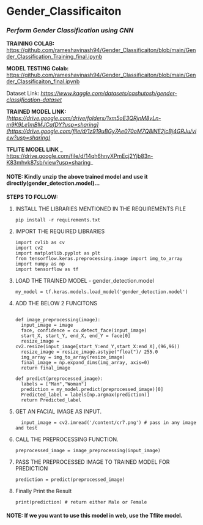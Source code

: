 # Gender_Classificaiton

### _**Perform Gender Classification using CNN**_

**TRAINING COLAB:**  https://github.com/rameshavinash94/Gender_Classificaiton/blob/main/Gender_Classification_Training_final.ipynb

**MODEL TESTING Colab:**  https://github.com/rameshavinash94/Gender_Classificaiton/blob/main/Gender_Classificaiton_final.ipynb

Dataset Link: _https://www.kaggle.com/datasets/cashutosh/gender-classification-dataset_ 

**TRAINED MODEL LINK:** _[https://drive.google.com/drive/folders/1xm5oE3QRjnM8vLn-m9K9Le1mBMJCafDY?usp=sharing](https://drive.google.com/file/d/1z919uBGy7Ae070oM7Q8lNE2jcBj4GRJu/view?usp=sharing)_ 

**TFLITE MODEL LINK** _ https://drive.google.com/file/d/14qh6hnyXPmEcj2Yjb83n-K83mhvk87sb/view?usp=sharing_

#### **NOTE: Kindly unzip the above trained model and use it directly(gender_detection.model)...**

**STEPS TO FOLLOW:**
1) INSTALL THE LIBRARIES MENTIONED IN THE REQUIREMENTS FILE
   ```
   pip install -r requirements.txt
   ```
          
2) IMPORT THE REQUIRED LIBRARIES
      ```
      import cvlib as cv
      import cv2
      import matplotlib.pyplot as plt
      from tensorflow.keras.preprocessing.image import img_to_array
      import numpy as np
      import tensorflow as tf
      ```
3) LOAD THE TRAINED MODEL - gender_detection.model
      ```
      my_model = tf.keras.models.load_model('gender_detection.model') 
      ```

4) ADD THE BELOW 2 FUNCITONS
    ```
    
    def image_preprocessing(image):
      input_image = image
      face, confidence = cv.detect_face(input_image)
      start_X, start_Y, end_X, end_Y = face[0]
      resize_image = cv2.resize(input_image[start_Y:end_Y,start_X:end_X],(96,96))
      resize_image = resize_image.astype("float")/ 255.0
      img_array = img_to_array(resize_image)
      final_image = np.expand_dims(img_array, axis=0)
      return final_image
    ```
   
    ```
    def predict(preprocessed_image):
      labels = ["Man","Woman"]
      prediction = my_model.predict(preprocessed_image)[0]
      Predicted_label = labels[np.argmax(prediction)]
      return Predicted_label
    ```

5) GET AN FACIAL IMAGE AS INPUT.
    ```
      input_image = cv2.imread('/content/cr7.png') # pass in any image and test
    ```
       
6) CALL THE PREPROCESSING FUNCTION.
      ```
      preprocessed_image = image_preprocessing(input_image)
      ```
  
7) PASS THE PREPROCESSED IMAGE TO TRAINED MODEL FOR PREDICTION

     ```
     prediction = predict(preprocessed_image)
     ```
8) Finally Print the Result
    ```
    print(prediction) # return either Male or Female
    ```
 
 #### **NOTE: If we you want to use this model in web, use the Tflite model.**

